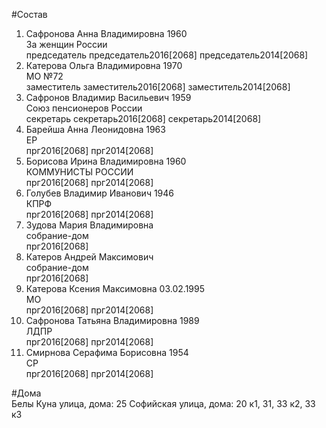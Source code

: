 #Состав  
1. Сафронова Анна Владимировна 1960  
    За женщин России  
    председатель председатель2016[2068] председатель2014[2068]  
2. Катерова Ольга Владимировна 1970  
    МО №72  
    заместитель заместитель2016[2068] заместитель2014[2068]  
3. Сафронов Владимир Васильевич 1959  
    Союз пенсионеров России  
    секретарь секретарь2016[2068] секретарь2014[2068]  
4. Барейша Анна Леонидовна 1963  
    ЕР  
    прг2016[2068] прг2014[2068]  
5. Борисова Ирина Владимировна 1960  
    КОММУНИСТЫ РОССИИ  
    прг2016[2068] прг2014[2068]  
6. Голубев Владимир Иванович 1946  
    КПРФ  
    прг2016[2068] прг2014[2068]  
7. Зудова Мария Владимировна  
    собрание-дом  
    прг2016[2068]  
8. Катеров Андрей Максимович  
    собрание-дом  
    прг2016[2068]  
9. Катерова Ксения Максимовна 03.02.1995  
    МО  
    прг2016[2068] прг2014[2068]  
10. Сафронова Татьяна Владимировна 1989  
    ЛДПР  
    прг2016[2068] прг2014[2068]  
11. Смирнова Серафима Борисовна 1954  
    СР  
    прг2016[2068] прг2014[2068]  
  
#Дома  
Белы Куна улица, дома: 25 Софийская улица, дома: 20 к1, 31, 33 к2, 33 к3  
  
